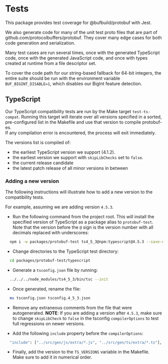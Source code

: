 # Tests

This package provides test coverage for @bufbuild/protobuf with Jest. 

We also generate code for many of the unit test proto files that are part of 
github.com/protocolbuffers/protobuf. They cover many edge cases for both code 
generation and serialization.

Many test cases are run several times, once with the generated TypeScript code, 
once with the generated JavaScript code, and once with types created at runtime 
from a file descriptor set.

To cover the code path for our string-based fallback for 64-bit integers, the
entire suite should be run with the environment variable 
`BUF_BIGINT_DISABLE=1`, which disables our BigInt feature detection. 

## TypeScript

Our TypeScript compatibility tests are run by the Make target `test-ts-compat`.
Running this target will iterate over all versions specified in a sorted, 
pre-configured list in the Makefile and use that version to compile protobuf-es.  
If any compilation error is encountered, the process will exit immediately.

The versions list is compiled of:

- the earliest TypeScript version we support (4.1.2).
- the earliest version we support with `skipLibChecks` set to `false`.
- the current release candidate
- the latest patch release of all minor versions in between

### Adding a new version

The following instructions will illustrate how to add a new version to the 
compatibility tests.  

For example, assuming we are adding version `4.5.3`.  

- Run the following command from the project root.  This will install the 
specified version of TypeScript as a package alias to `protobuf-test`.  Note 
that the version before the `@` sign is the version number with all decimals 
replaced with underscores:
  
```bash
  npm i -w packages/protobuf-test ts4_5_3@npm:typescript@4.5.3 --save-exact
```
  
- Change directories to the TypeScript test directory:
  
```bash
  cd packages/protobuf-test/typescript
```
  
- Generate a `tsconfig.json` file by running:
  
```bash
  ../../../node_modules/ts4_5_3/bin/tsc --init
```
  
- Once generated, rename the file:
  
```bash
  mv tsconfig.json tsconfig.4_5_3.json
```
  
- Remove any extraneous comments from the file that were autogenerated.
  **NOTE**: If you are adding a version after `4.5.3`, make sure to change 
`skipLibCheck` to `false` in the tsconfig `compilerOptions` to test full 
regressions on newer versions.
  
- Add the following `include` property before the `compilerOptions`:
   
```bash
  "include": ["../src/gen/js/extra/*.js", "../src/gen/ts/extra/*.ts"],
```

- Finally, add the version to the `TS_VERSIONS` variable in the Makefile.  
Make sure to add it in numerical order.
